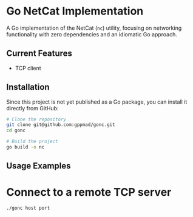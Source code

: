 # Go NetCat Implementation

A Go implementation of the NetCat (`nc`) utility, focusing on networking functionality with zero dependencies and an idiomatic Go approach.


## Current Features

- TCP client

## Installation

Since this project is not yet published as a Go package, you can install it directly from GitHub:

```bash
# Clone the repository
git clone git@github.com:gppmad/gonc.git
cd gonc
```

```bash
# Build the project
go build -o nc
```

## Usage Examples

# Connect to a remote TCP server

```bash
./gonc host port
```


